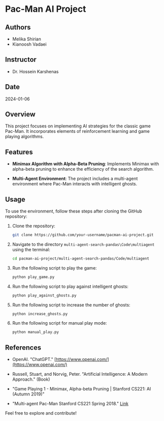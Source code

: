 # Pac-Man AI Project

## Authors

- Melika Shirian
- Kianoosh Vadaei

## Instructor

- Dr. Hossein Karshenas

## Date

2024-01-06

## Overview

This project focuses on implementing AI strategies for the classic game Pac-Man. It incorporates elements of reinforcement learning and game playing algorithms.

## Features

- **Minimax Algorithm with Alpha-Beta Pruning**: Implements Minimax with alpha-beta pruning to enhance the efficiency of the search algorithm.

- **Multi-Agent Environment**: The project includes a multi-agent environment where Pac-Man interacts with intelligent ghosts.

## Usage

To use the environment, follow these steps after cloning the GitHub repository:

1. Clone the repository:

    ```bash
    git clone https://github.com/your-username/pacman-ai-project.git
    ```

2. Navigate to the directory `multi-agent-search-pandas\Code\multiagent` using the terminal:

    ```bash
    cd pacman-ai-project/multi-agent-search-pandas/Code/multiagent
    ```

3. Run the following script to play the game:

    ```bash
    python play_game.py
    ```

4. Run the following script to play against intelligent ghosts:

    ```bash
    python play_against_ghosts.py
    ```

5. Run the following script to increase the number of ghosts:

    ```bash
    python increase_ghosts.py
    ```

6. Run the following script for manual play mode:

    ```bash
    python manual_play.py
    ```

## References

- OpenAI. "ChatGPT." [https://www.openai.com/](https://www.openai.com/)

- Russell, Stuart, and Norvig, Peter. "Artificial Intelligence: A Modern Approach." (Book)

- "Game Playing 1 - Minimax, Alpha-beta Pruning | Stanford CS221: AI (Autumn 2019)"

- "Multi-agent Pac-Man Stanford CS221 Spring 2018." [Link](https://web.stanford.edu/class/archive/cs/cs221/cs221.1186/assignments/pacman/index.html)

Feel free to explore and contribute!

